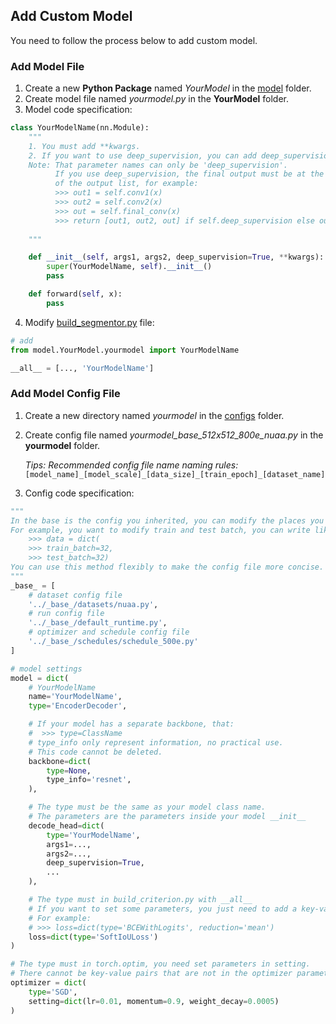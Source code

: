 ## Add Custom Model

You need to follow the process below to add custom model.

### Add Model File

1. Create a new **Python Package** named _YourModel_ in
   the [model](https://github.com/PANPEIWEN/Infrared-Small-Target-Segmentation-Framework/blob/main/model) folder.
2. Create model file named _yourmodel.py_ in the **YourModel** folder.
3. Model code specification:

```python
class YourModelName(nn.Module):
    """
    1. You must add **kwargs.
    2. If you want to use deep_supervision, you can add deep_supervision.
    Note: That parameter names can only be 'deep_supervision'.
          If you use deep_supervision, the final output must be at the end 
          of the output list, for example:
          >>> out1 = self.conv1(x)
          >>> out2 = self.conv2(x)
          >>> out = self.final_conv(x)
          >>> return [out1, out2, out] if self.deep_supervision else out
       
    """

    def __init__(self, args1, args2, deep_supervision=True, **kwargs):
        super(YourModelName, self).__init__()
        pass

    def forward(self, x):
        pass

```

4. Modify [build_segmentor.py](https://github.com/PANPEIWEN/Infrared-Small-Target-Segmentation-Framework/blob/main/model/build_segmentor.py)
file:

```python
# add
from model.YourModel.yourmodel import YourModelName

__all__ = [..., 'YourModelName']
```

### Add Model Config File

1. Create a new directory named _yourmodel_ in
   the [configs](https://github.com/PANPEIWEN/Infrared-Small-Target-Segmentation-Framework/blob/main/configs) folder.
2. Create config file named _yourmodel_base_512x512_800e_nuaa.py_ in the **yourmodel** folder.
   
    _Tips: Recommended config file name naming rules:_
   ```[model_name]_[model_scale]_[data_size]_[train_epoch]_[dataset_name]```
3. Config code specification:

```python
"""
In the base is the config you inherited, you can modify the places you need to modify after inheritance.
For example, you want to modify train and test batch, you can write like this:
    >>> data = dict(
    >>> train_batch=32,
    >>> test_batch=32)
You can use this method flexibly to make the config file more concise.
"""
_base_ = [
    # dataset config file
    '../_base_/datasets/nuaa.py',
    # run config file
    '../_base_/default_runtime.py',
    # optimizer and schedule config file
    '../_base_/schedules/schedule_500e.py'
]

# model settings
model = dict(
    # YourModelName
    name='YourModelName',
    type='EncoderDecoder',

    # If your model has a separate backbone, that:
    #  >>> type=ClassName
    # type_info only represent information, no practical use.
    # This code cannot be deleted.
    backbone=dict(
        type=None,
        type_info='resnet',
    ),

    # The type must be the same as your model class name.
    # The parameters are the parameters inside your model __init__
    decode_head=dict(
        type='YourModelName',
        args1=...,
        args2=...,
        deep_supervision=True,
        ...
    ),

    # The type must in build_criterion.py with __all__
    # If you want to set some parameters, you just need to add a key-value pair after type.
    # For example:
    # >>> loss=dict(type='BCEWithLogits', reduction='mean')
    loss=dict(type='SoftIoULoss')
)

# The type must in torch.optim, you need set parameters in setting.
# There cannot be key-value pairs that are not in the optimizer parameter list here.
optimizer = dict(
    type='SGD',
    setting=dict(lr=0.01, momentum=0.9, weight_decay=0.0005)
)
```